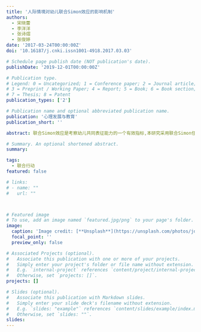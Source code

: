 ```yaml
---
title: '人际情境对幼儿联合Simon效应的影响机制'
authors:
  - 宋晓蕾
  - 李洋洋
  - 张诗熠
  - 张俊婷
date: '2017-03-24T00:00:00Z'
doi: '10.16187/j.cnki.issn1001-4918.2017.03.03'

# Schedule page publish date (NOT publication's date).
publishDate: '2019-12-01T00:00:00Z'

# Publication type.
# Legend: 0 = Uncategorized; 1 = Conference paper; 2 = Journal article;
# 3 = Preprint / Working Paper; 4 = Report; 5 = Book; 6 = Book section;
# 7 = Thesis; 8 = Patent
publication_types: ['2']

# Publication name and optional abbreviated publication name.
publication: '心理发展与教育'
publication_short: ''

abstract: 联合Simon效应是考察幼儿共同表征能力的一个有效指标,本研究采用联合Simon任务范式通过两个实验考察幼儿联合Simon效应稳定产生的年龄阶段以及不同人际情境对该效应的影响机制。实验1首先以3个年龄段幼儿为研究对象来考察幼儿联合Simon效应产生的年龄阶段,以揭示共同表征能力的发生发展趋势。实验2在实验1基础上以出现稳定联合Simon效应的5岁幼儿为研究对象,进一步考察该能力水平是否受到人际情境的影响及背后的机制。结果表明,与3岁相比,4岁幼儿开始出现联合Simon效应,但尚不稳定,5岁幼儿的联合Simon效应达到更加稳定水平;不同人际情境对幼儿的共同表征能力产生影响,相较合作情境,竞争情境...

# Summary. An optional shortened abstract.
summary: 

tags:
  - 联合行动
featured: false

# links:
# - name: ""
#   url: ""



# Featured image
# To use, add an image named `featured.jpg/png` to your page's folder.
image:
  caption: 'Image credit: [**Unsplash**](https://unsplash.com/photos/jdD8gXaTZsc)'
  focal_point: ''
  preview_only: false

# Associated Projects (optional).
#   Associate this publication with one or more of your projects.
#   Simply enter your project's folder or file name without extension.
#   E.g. `internal-project` references `content/project/internal-project/index.md`.
#   Otherwise, set `projects: []`.
projects: []

# Slides (optional).
#   Associate this publication with Markdown slides.
#   Simply enter your slide deck's filename without extension.
#   E.g. `slides: "example"` references `content/slides/example/index.md`.
#   Otherwise, set `slides: ""`.
slides:
---
```


